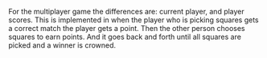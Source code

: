 For the multiplayer game the differences are: current player, and player scores. This is implemented in when the player who is picking squares gets a correct match the player gets a point. Then the other person chooses squares to earn points. And it goes back and forth until all squares are picked and a winner is crowned. 